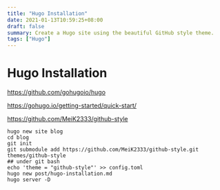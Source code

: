 ```yaml
---
title: "Hugo Installation"
date: 2021-01-13T10:59:25+08:00
draft: false
summary: Create a Hugo site using the beautiful GitHub style theme.
tags: ["Hugo"]
---
```


# Hugo Installation

<https://github.com/gohugoio/hugo>

<https://gohugo.io/getting-started/quick-start/>

<https://github.com/MeiK2333/github-style>

```shell
hugo new site blog
cd blog
git init
git submodule add https://github.com/MeiK2333/github-style.git themes/github-style
## under git bash
echo 'theme = "github-style"' >> config.toml
hugo new post/hugo-installation.md
hugo server -D
```

